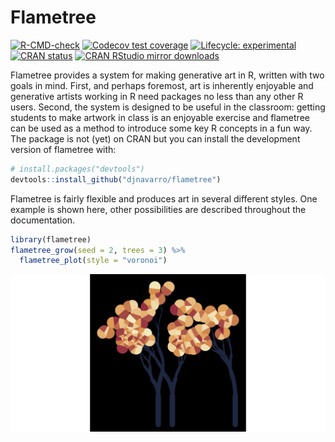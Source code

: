 
<!-- README.md is generated from README.Rmd. Please edit that file -->

# Flametree

<!-- badges: start -->

[![R-CMD-check](https://github.com/djnavarro/flametree/workflows/R-CMD-check/badge.svg)](https://github.com/djnavarro/flametree/actions)
[![Codecov test
coverage](https://codecov.io/gh/djnavarro/flametree/branch/master/graph/badge.svg)](https://codecov.io/gh/djnavarro/flametree?branch=master)
[![Lifecycle:
experimental](https://img.shields.io/badge/lifecycle-experimental-orange.svg)](https://lifecycle.r-lib.org/articles/stages.html#experimental)
[![CRAN
status](https://www.r-pkg.org/badges/version/flametree)](https://CRAN.R-project.org/package=flametree)
[![CRAN RStudio mirror
downloads](https://cranlogs.r-pkg.org/badges/grand-total/flametree?color=blue)](https://r-pkg.org/pkg/flametree)
<!-- badges: end -->

Flametree provides a system for making generative art in R, written with
two goals in mind. First, and perhaps foremost, art is inherently
enjoyable and generative artists working in R need packages no less than
any other R users. Second, the system is designed to be useful in the
classroom: getting students to make artwork in class is an enjoyable
exercise and flametree can be used as a method to introduce some key R
concepts in a fun way. The package is not (yet) on CRAN but you can
install the development version of flametree with:

``` r
# install.packages("devtools")
devtools::install_github("djnavarro/flametree")
```

Flametree is fairly flexible and produces art in several different
styles. One example is shown here, other possibilities are described
throughout the documentation.

``` r
library(flametree)
flametree_grow(seed = 2, trees = 3) %>% 
  flametree_plot(style = "voronoi")
```

![](man/figures/README-example-1.png)<!-- -->
